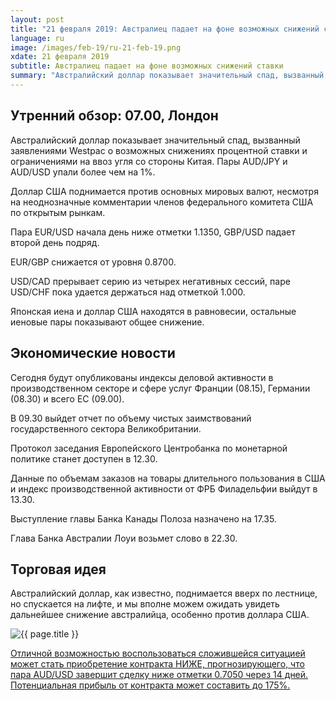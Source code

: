 ```yaml
---
layout: post
title: "21 февраля 2019: Австралиец падает на фоне возможных снижений ставки"
language: ru
image: /images/feb-19/ru-21-feb-19.png
xdate: 21 февраля 2019
subtitle: Австралиец падает на фоне возможных снижений ставки
summary: "Австралийский доллар показывает значительный спад, вызванный заявлениями Westpac о возможных снижениях процентной ставки и ограничениями на ввоз угля со стороны Китая. Пары AUD/JPY и AUD/USD упали более чем на 1%. Доллар США поднимается против основных мировых валют"
---
```

## Утренний обзор: 07.00, Лондон
 
Австралийский доллар показывает значительный спад, вызванный заявлениями Westpac о возможных снижениях процентной ставки и ограничениями на ввоз угля со стороны Китая. Пары AUD/JPY и AUD/USD упали более чем на 1%.

Доллар США поднимается против основных мировых валют, несмотря на неоднозначные комментарии членов федерального комитета США по открытым рынкам.

Пара EUR/USD начала день ниже отметки 1.1350, GBP/USD падает второй день подряд. 

EUR/GBP снижается от уровня 0.8700.

USD/CAD прерывает серию из четырех негативных сессий, паре USD/CHF пока удается держаться над отметкой 1.000.

Японская иена и доллар США находятся в равновесии, остальные иеновые пары показывают общее снижение.
 
## Экономические новости
 
Сегодня будут опубликованы индексы деловой активности в производственном секторе и сфере услуг Франции (08.15), Германии (08.30) и всего ЕС (09.00).

В 09.30 выйдет отчет по объему чистых заимствований государственного сектора Великобритании.

Протокол заседания Европейского Центробанка по монетарной политике станет доступен в 12.30.

Данные по объемам заказов на товары длительного пользования в США и индекс производственной активности от ФРБ Филадельфии выйдут в 13.30.

Выступление главы Банка Канады Полоза назначено на 17.35.

Глава Банка Австралии Лоуи возьмет слово в 22.30.
 
## Торговая идея
 
Австралийский доллар, как известно, поднимается вверх по лестнице, но спускается на лифте, и мы вполне можем ожидать увидеть дальнейшее снижение австралийца, особенно против доллара США.

<img src="{{ site.url }}/images/feb-19/ru-21-feb-19.png" alt="{{ page.title }}"  title="{{ page.title }}">

<a href="%LINK%%?currency=USD&market=forex&underlying=frxAUDUSD&formname=higherlower&duration_amount=14&duration_units=d&amount=10&amount_type=stake&expiry_type=duration&barrier=0.7050" target="_blank" rel="noopener noreferrer nofollow">Отличной возможностью воспользоваться сложившейся ситуацией может стать приобретение контракта НИЖЕ, прогнозирующего, что пара AUD/USD завершит сделку ниже отметки 0.7050 через 14 дней. Потенциальная прибыль от контракта может составить до 175%.</a>
